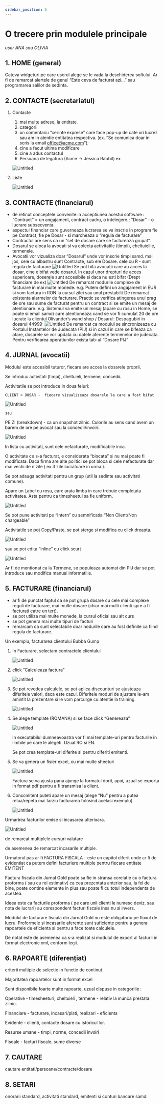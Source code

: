 ```yaml
---
sidebar_position: 5
---
```


# O trecere prin modulele principale

*user ANA sau OLIVIA*

## 1. HOME (general)

Cateva widgeturi pe care userul alege se le vada la deschiderea softului. Ar fi de remarcat alertele de genul “Este ceva de facturat azi…” sau programarea salilor de sedinta.

## 2. CONTACTE (secretariatul)

1. Contacte

   1. mai multe adrese, la entitate.
   2. categorii
   3. un comentariu “cerinte exprese” care face pop-up de cate ori lucrez sau am in atentie entitatea respectiva. (ex. “Se comunica doar in scris la email office@acme.com”);
   4. cine a facut ultima modificare
   5. cine a adus contactul
   6. Persoana de legatura (Acme → Jessica Rabbit) ex

   ![Untitled](Ghid%20pentru%20Jurnal%20Gold%20Demo%207383d6e3e46349199e8a97198aec4451/Untitled%201.png)

2. Liste

   ![Untitled](Ghid%20pentru%20Jurnal%20Gold%20Demo%207383d6e3e46349199e8a97198aec4451/Untitled%202.png)

## 3. CONTRACTE (financiarul)

- de retinut conceptele convenite in acceptiunea acestui software : “Contract” = un angajament, contract cadru, o intelegere.; “Dosar” - o lucrare subsecventa.
- aspectul financiar care guverneaza lucrarea se va inscrie in program fie pe Contract, fie pe Dosar - si marcheaza o ”regula de facturare”
- Contractul are sens ca un “set de dosare care se factureaza grupat”.
- Dosarul se aloca la avocati si va colecta activitatile (timpii), cheltuielile, termenele.
- Avocatii vor vizualiza doar “Dosarul” unde vor inscrie timpi samd.
  mai jos, cele cu albastru sunt Contracte, sub ele Dosare. cele cu R - sunt regula de facturare
  ![Untitled](Ghid%20pentru%20Jurnal%20Gold%20Demo%207383d6e3e46349199e8a97198aec4451/Untitled%203.png)
  Se pot bifa avocatii care au acces la dosar, cine e bifat vede dosarul. In cazul unor drepturi de acces superioare, doserele sunt accesibile si daca nu esti bifat (Drept financiare de ex)
  ![Untitled](Ghid%20pentru%20Jurnal%20Gold%20Demo%207383d6e3e46349199e8a97198aec4451/Untitled%204.png)
  De remarcat modurile complexe de facturare in mai multe monede. e.g. Putem defini un angajament in EUR si vom factura in RON la cursul zilei sau unul prestabilit
  De remarcat existenta alarmelor de facturare. Practic se verifica atingerea unui prag de ore sau sume de facturat pentru un contract si se emite un mesaj de atentionare.
  e.g. Sistemul va emite un mesaj (apare cu rosu in Home, se poate si email samd) care atentioneaza cand se vor fi cumulat 20 de ore lucrate la clientul Olivander’s wand shop / Dosarul: Despagubiri in dosarul 44999:
  ![Untitled](Ghid%20pentru%20Jurnal%20Gold%20Demo%207383d6e3e46349199e8a97198aec4451/Untitled%205.png)
  De remarcat ca modulul se sincronizeaza cu Portalul Instantelor de Judecata (PIJ) si in cazul in care se bifeaza ca atare, dosarele se vor updata cu datele aferente termenelor de judecata. Pentru verificarea operatiunilor exista tab-ul “Dosare PIJ”

## 4. JURNAL (avocatii)

Modulul este accesibil tuturor, fiecare are acces la dosarele proprii.

Se introduc activitati (timpi), cheltuieli, termene, concedii.

Activitatile se pot introduce in doua feluri:

	CLIENT > DOSAR -  fiecare vizualizeaza dosarele la care a fost bifat

![Untitled](Ghid%20pentru%20Jurnal%20Gold%20Demo%207383d6e3e46349199e8a97198aec4451/Untitled%206.png)

	sau

PE ZI (breakdown) - ca un snapshot zilnic. Culorile au sens cand avem un barem de ore pe avocat sau la concedii/invoiri.

![Untitled](Ghid%20pentru%20Jurnal%20Gold%20Demo%207383d6e3e46349199e8a97198aec4451/Untitled%207.png)

In lista cu activitati, sunt cele nefacturate, modificabile inca.

O activitate ce s-a facturat, e considerata “blocata” si nu mai poate fi modificata. Daca firma are alte politici se pot bloca si cele nefacturate dar mai vechi de n zile ( ex 3 zile lucratoare in urma ).

Se pot adauga activitati pentru un grup (util la sedinte sau activitati comune).

Apare un Label cu rosu, care arata limba in care trebuie completata activitatea. Asta pentru ca timesheetul sa fie uniform.

![Untitled](Ghid%20pentru%20Jurnal%20Gold%20Demo%207383d6e3e46349199e8a97198aec4451/Untitled%208.png)

Se pot pune activitati pe “Intern” cu semnificatia “Non Client/Non chargeable”

Activitatile se pot Copy/Paste, se pot sterge si modifica cu click dreapta.

![Untitled](Ghid%20pentru%20Jurnal%20Gold%20Demo%207383d6e3e46349199e8a97198aec4451/Untitled%209.png)

sau se pot edita “inline” cu click scurt

![Untitled](Ghid%20pentru%20Jurnal%20Gold%20Demo%207383d6e3e46349199e8a97198aec4451/Untitled%2010.png)

Ar fi de mentionat ca la Termene, se populeaza automat din PIJ dar se pot introduce sau modifica manual informatiile.

## 5. FACTURARE (financiarul)

- ar fi de punctat faptul ca se pot grupa dosare cu cele mai complexe reguli de facturare, mai multe dosare (chiar mai multi clienti spre a fi facturati catre un tert).
- se pot utiliza mai multe monede, la cursul oficial sau alt curs
- se pot genera mai multe tipuri de facturi
- remarcam ca sunt selectabile doar nodurile care au fost definite ca fiind regula de facturare.

Un exemplu, facturarea clientului Bubba Gump

1. In Facturare, selectam contractele clientului

	![Untitled](Ghid%20pentru%20Jurnal%20Gold%20Demo%207383d6e3e46349199e8a97198aec4451/Untitled%2011.png)

2.  click “Calculeaza factura”

	![Untitled](Ghid%20pentru%20Jurnal%20Gold%20Demo%207383d6e3e46349199e8a97198aec4451/Untitled%2012.png)

3. Se pot revedea calculele, se pot aplica discounturi se ajusteaza diferitele valori, daca este cazul. Diferitele moduri de ajustare le-am amintit la prezentare si le vom parcurge cu atentie la training.

	![Untitled](Ghid%20pentru%20Jurnal%20Gold%20Demo%207383d6e3e46349199e8a97198aec4451/Untitled%2013.png)

4. Se alege template (ROMANA) si se face click “Genereaza”

	![Untitled](Ghid%20pentru%20Jurnal%20Gold%20Demo%207383d6e3e46349199e8a97198aec4451/Untitled%2014.png)

	in executabilul dumneavoastra vor fi mai template-uri pentru facturile in limbile pe care le alegeti. Uzual RO si EN.

	Se pot crea template-uri diferite si pentru diferiti emitenti.

5. Se va genera un fisier excel, cu mai multe sheeturi

	![Untitled](Ghid%20pentru%20Jurnal%20Gold%20Demo%207383d6e3e46349199e8a97198aec4451/Untitled%2015.png)

	Factura se va ajusta pana ajunge la formatul dorit, apoi, uzual se exporta in format pdf pentru a fi transmisa la client.

6. Concomitent puteti apare un mesaj  (alege “Nu” pentru a putea relua/repeta mai tarziu facturarea folosind acelasi exemplu)

	![Untitled](Ghid%20pentru%20Jurnal%20Gold%20Demo%207383d6e3e46349199e8a97198aec4451/Untitled%2016.png)


Urmarirea facturilor emise si incasarea ulterioara.

![Untitled](Ghid%20pentru%20Jurnal%20Gold%20Demo%207383d6e3e46349199e8a97198aec4451/Untitled%2017.png)

de remarcat multiplele cursuri valutare

de asemenea de remarcat incasarile multiple.

Urmatorul pas ar fi FACTURA FISCALA - este un capitol diferit unde ar fi de evidentiat ca putem defini facturiere multiple pentru fiecare entitate EMITENT

Factura fiscala din Jurnal Gold poate sa fie in stransa corelatie cu o factura proforma ( sau cu rol estimativ) ca cea prezentata anterior sau, la fel de bine, poate contine elemente in plus sau poate  fi cu totul independenta de acestea.

Ideea este ca facturile proforma ( pe care unii clienti le numesc deviz, sau nota de lucrari) au corespondent facturi fiscale insa nu si invers.

Modulul de facturare fiscala din Jurnal Gold nu este obligatoriu pe fluxul de lucru. Proformele si incasarile aferente sunt suficiente pentru a genera rapoartele de eficienta si pentru a face toate calculele.

De notat este de asemenea ca s-a realizat  si modulul de export al facturii in format electronic xml, conform legii.

## 6. RAPOARTE (diferențiat)

criterii multiple de selectie in functie de continut.

Majoritatea rapoartelor sunt in format excel

Sunt disponibile foarte multe rapoarte,  uzual dispuse in categoriile :

Operative - timesheeturi, cheltuieli , termene - relativ la munca prestata zilnic.

Financiare - facturare,  incasari/plati,  realizari - eficienta

Evidente - clienti, contacte dosare cu istoricul lor.

Resurse umane - timpi, norme, concedii invoiri

Fiscale - facturi fiscale. sume diverse

## 7. CAUTARE

cautare entitati/persoane/contracte/dosare

## 8. SETARI

onorarii standard, activitati standard, emitenti si conturi bancare samd
